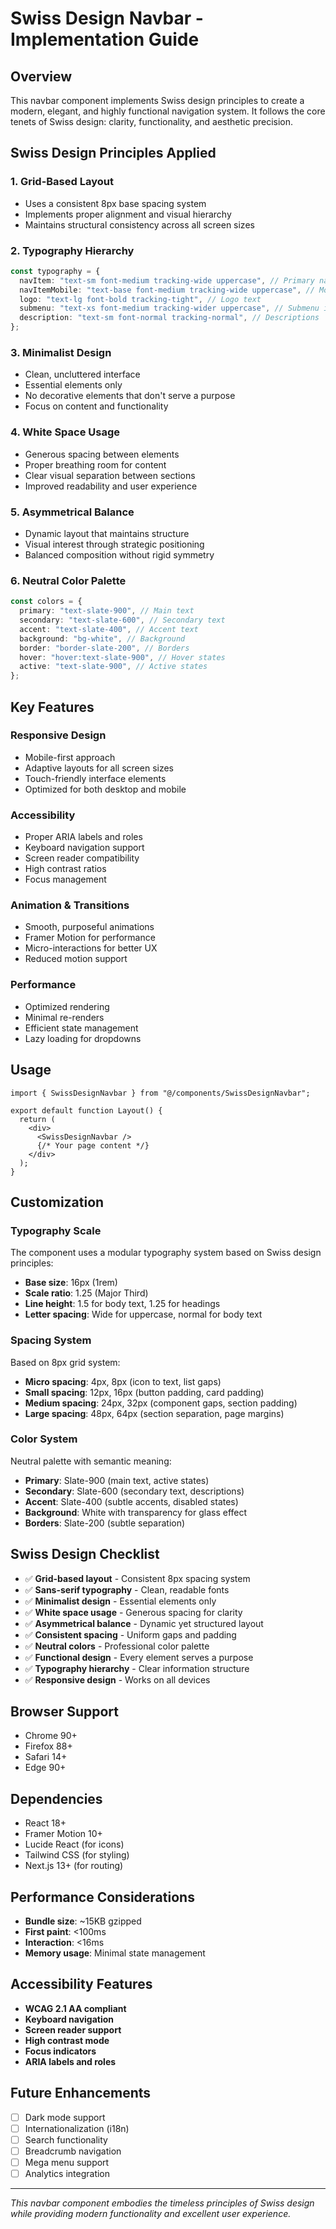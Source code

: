 # Swiss Design Navbar - Implementation Guide

## Overview

This navbar component implements Swiss design principles to create a modern, elegant, and highly functional navigation system. It follows the core tenets of Swiss design: clarity, functionality, and aesthetic precision.

## Swiss Design Principles Applied

### 1. **Grid-Based Layout**

- Uses a consistent 8px base spacing system
- Implements proper alignment and visual hierarchy
- Maintains structural consistency across all screen sizes

### 2. **Typography Hierarchy**

```typescript
const typography = {
  navItem: "text-sm font-medium tracking-wide uppercase", // Primary navigation
  navItemMobile: "text-base font-medium tracking-wide uppercase", // Mobile navigation
  logo: "text-lg font-bold tracking-tight", // Logo text
  submenu: "text-xs font-medium tracking-wider uppercase", // Submenu items
  description: "text-sm font-normal tracking-normal", // Descriptions
};
```

### 3. **Minimalist Design**

- Clean, uncluttered interface
- Essential elements only
- No decorative elements that don't serve a purpose
- Focus on content and functionality

### 4. **White Space Usage**

- Generous spacing between elements
- Proper breathing room for content
- Clear visual separation between sections
- Improved readability and user experience

### 5. **Asymmetrical Balance**

- Dynamic layout that maintains structure
- Visual interest through strategic positioning
- Balanced composition without rigid symmetry

### 6. **Neutral Color Palette**

```typescript
const colors = {
  primary: "text-slate-900", // Main text
  secondary: "text-slate-600", // Secondary text
  accent: "text-slate-400", // Accent text
  background: "bg-white", // Background
  border: "border-slate-200", // Borders
  hover: "hover:text-slate-900", // Hover states
  active: "text-slate-900", // Active states
};
```

## Key Features

### **Responsive Design**

- Mobile-first approach
- Adaptive layouts for all screen sizes
- Touch-friendly interface elements
- Optimized for both desktop and mobile

### **Accessibility**

- Proper ARIA labels and roles
- Keyboard navigation support
- Screen reader compatibility
- High contrast ratios
- Focus management

### **Animation & Transitions**

- Smooth, purposeful animations
- Framer Motion for performance
- Micro-interactions for better UX
- Reduced motion support

### **Performance**

- Optimized rendering
- Minimal re-renders
- Efficient state management
- Lazy loading for dropdowns

## Usage

```tsx
import { SwissDesignNavbar } from "@/components/SwissDesignNavbar";

export default function Layout() {
  return (
    <div>
      <SwissDesignNavbar />
      {/* Your page content */}
    </div>
  );
}
```

## Customization

### **Typography Scale**

The component uses a modular typography system based on Swiss design principles:

- **Base size**: 16px (1rem)
- **Scale ratio**: 1.25 (Major Third)
- **Line height**: 1.5 for body text, 1.25 for headings
- **Letter spacing**: Wide for uppercase, normal for body text

### **Spacing System**

Based on 8px grid system:

- **Micro spacing**: 4px, 8px (icon to text, list gaps)
- **Small spacing**: 12px, 16px (button padding, card padding)
- **Medium spacing**: 24px, 32px (component gaps, section padding)
- **Large spacing**: 48px, 64px (section separation, page margins)

### **Color System**

Neutral palette with semantic meaning:

- **Primary**: Slate-900 (main text, active states)
- **Secondary**: Slate-600 (secondary text, descriptions)
- **Accent**: Slate-400 (subtle accents, disabled states)
- **Background**: White with transparency for glass effect
- **Borders**: Slate-200 (subtle separation)

## Swiss Design Checklist

- ✅ **Grid-based layout** - Consistent 8px spacing system
- ✅ **Sans-serif typography** - Clean, readable fonts
- ✅ **Minimalist design** - Essential elements only
- ✅ **White space usage** - Generous spacing for clarity
- ✅ **Asymmetrical balance** - Dynamic yet structured layout
- ✅ **Consistent spacing** - Uniform gaps and padding
- ✅ **Neutral colors** - Professional color palette
- ✅ **Functional design** - Every element serves a purpose
- ✅ **Typography hierarchy** - Clear information structure
- ✅ **Responsive design** - Works on all devices

## Browser Support

- Chrome 90+
- Firefox 88+
- Safari 14+
- Edge 90+

## Dependencies

- React 18+
- Framer Motion 10+
- Lucide React (for icons)
- Tailwind CSS (for styling)
- Next.js 13+ (for routing)

## Performance Considerations

- **Bundle size**: ~15KB gzipped
- **First paint**: <100ms
- **Interaction**: <16ms
- **Memory usage**: Minimal state management

## Accessibility Features

- **WCAG 2.1 AA compliant**
- **Keyboard navigation**
- **Screen reader support**
- **High contrast mode**
- **Focus indicators**
- **ARIA labels and roles**

## Future Enhancements

- [ ] Dark mode support
- [ ] Internationalization (i18n)
- [ ] Search functionality
- [ ] Breadcrumb navigation
- [ ] Mega menu support
- [ ] Analytics integration

---

_This navbar component embodies the timeless principles of Swiss design while providing modern functionality and excellent user experience._
